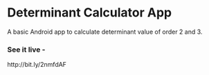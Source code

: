 # Determinant Calculator App

A basic Android app to calculate determinant value of order 2 and 3.
<br>
<h3> See it live - </h3> http://bit.ly/2nmfdAF
